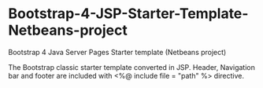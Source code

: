 # Bootstrap-4-JSP-Starter-Template-Netbeans-project
Bootstrap 4 Java Server Pages Starter template (Netbeans project)

The Bootstrap classic starter template converted in JSP. 
Header, Navigation bar and footer are included with <%@ include file = "path" %> directive.
